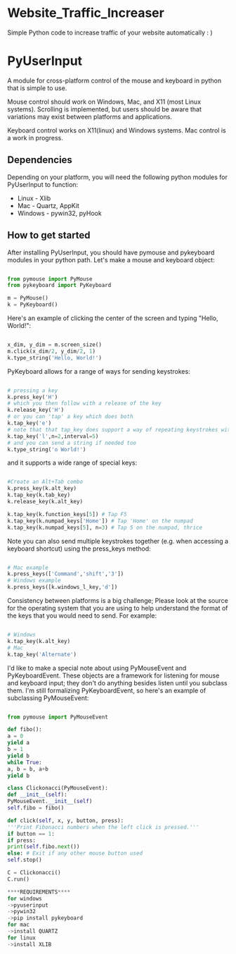 # Website_Traffic_Increaser
Simple Python code to increase traffic of your website automatically : )

PyUserInput
===========

A module for cross-platform control of the mouse and keyboard in python that is
simple to use.

Mouse control should work on Windows, Mac, and X11 (most Linux systems).
Scrolling is implemented, but users should be aware that variations may
exist between platforms and applications.

Keyboard control works on X11(linux) and Windows systems. Mac control is a work
in progress.

Dependencies
------------

Depending on your platform, you will need the following python modules for
PyUserInput to function:

* Linux - Xlib
* Mac - Quartz, AppKit
* Windows - pywin32, pyHook

How to get started
------------------

After installing PyUserInput, you should have pymouse and pykeyboard modules in
your python path. Let's make a mouse and keyboard object:

```python

from pymouse import PyMouse
from pykeyboard import PyKeyboard

m = PyMouse()
k = PyKeyboard()
```

Here's an example of clicking the center of the screen and typing "Hello, World!":

```python

x_dim, y_dim = m.screen_size()
m.click(x_dim/2, y_dim/2, 1)
k.type_string('Hello, World!')
```

PyKeyboard allows for a range of ways for sending keystrokes:

```python

# pressing a key
k.press_key('H')
# which you then follow with a release of the key
k.release_key('H')
# or you can 'tap' a key which does both
k.tap_key('e')
# note that that tap_key does support a way of repeating keystrokes with a interval time between each
k.tap_key('l',n=2,interval=5)
# and you can send a string if needed too
k.type_string('o World!')
```


and it supports a wide range of special keys:

```python

#Create an Alt+Tab combo
k.press_key(k.alt_key)
k.tap_key(k.tab_key)
k.release_key(k.alt_key)

k.tap_key(k.function_keys[5]) # Tap F5
k.tap_key(k.numpad_keys['Home']) # Tap 'Home' on the numpad
k.tap_key(k.numpad_keys[5], n=3) # Tap 5 on the numpad, thrice
```

Note you can also send multiple keystrokes together (e.g. when accessing a keyboard shortcut) using the press_keys method:

```python

# Mac example
k.press_keys(['Command','shift','3'])
# Windows example
k.press_keys([k.windows_l_key,'d'])
```

Consistency between platforms is a big challenge; Please look at the source for the operating system that you are using to help understand the format of the keys that you would need to send. For example:

```python

# Windows
k.tap_key(k.alt_key)
# Mac
k.tap_key('Alternate')
```

I'd like to make a special note about using PyMouseEvent and PyKeyboardEvent.
These objects are a framework for listening for mouse and keyboard input; they
don't do anything besides listen until you subclass them. I'm still formalizing
PyKeyboardEvent, so here's an example of subclassing PyMouseEvent:

```python

from pymouse import PyMouseEvent

def fibo():
a = 0
yield a
b = 1
yield b
while True:
a, b = b, a+b
yield b

class Clickonacci(PyMouseEvent):
def __init__(self):
PyMouseEvent.__init__(self)
self.fibo = fibo()

def click(self, x, y, button, press):
'''Print Fibonacci numbers when the left click is pressed.'''
if button == 1:
if press:
print(self.fibo.next())
else: # Exit if any other mouse button used
self.stop()

C = Clickonacci()
C.run()

****REQUIREMENTS****
for windows
->pyuserinput
->pywin32
->pip install pykeyboard
for mac
->install QUARTZ
for linux
->install XLIB
